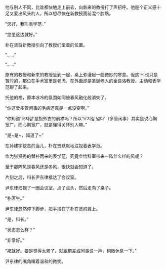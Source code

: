 他与别人不同，比谁都快地走上前去，向新来的教授打了声招呼。他是个正义感十足又爱出风头的人，所以想尽快在新教授面前混个脸熟。

“您好，我叫表学范。”

“您坐这边就好。”

朴在贤将新教授引向了教授们坐着的位置。

“……”

“……”

原有的教授和新来的教授坐到一起，桌上弥漫起一股微妙的寒意。但这 H 也只是暂时的，那位在手术室里是老虎、在外面却是圣诞老人的金良洛教授，主动和表学范聊了起来。

托他的福，原本冰冷的氛围如同被春风融化般消失了。

“你这爱多管闲事的毛病还真是一点没变啊。”

“你知道‘오지랖’是指外衣的前襟吗？所以‘오지랖 넓다’（多管闲事）其实是说心胸宽广。而心胸宽广，就是懂得关怀别人嘛。”

“是~是~，知道了~”

在孙建宇挖苦的当儿，朴在贤默默地注视着表学范。

作为张贤秀的替补而来的表学范，究竟会给科室带来一阵什么样的风呢？

至于那阵风是春风还是冬风，很快就会知道了。

片刻之后，科长尹东律抵达了会议室。

尹东律扫视了一圈会议室，点了点头，然后走向了桌子。

“朴医生。”

尹东律忽然停下脚步，把手搭在了朴在贤的肩上。

“是，科长。”

“状态怎么样？”

“非常好。”

“那就好。要是觉得太累了，就跟前辈或同事说一声，稍微休息一下。”

尹东律的嘴角噙着温和的微笑。